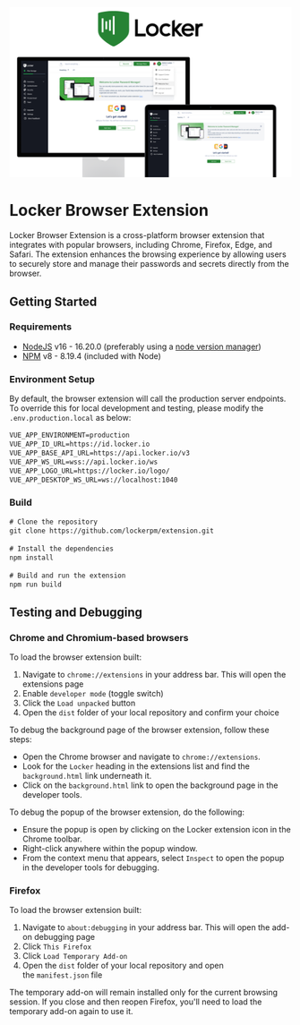 ![Locker Password Manager](https://raw.githubusercontent.com/lockerpm/.github/main/images/locker3.png)

# Locker Browser Extension

Locker Browser Extension is a cross-platform browser extension that integrates with popular browsers, including Chrome, Firefox, Edge, and Safari. The extension enhances the browsing experience by allowing users to securely store and manage their passwords and secrets directly from the browser.

## Getting Started

### Requirements
- [NodeJS](https://nodejs.org/) v16 - 16.20.0 (preferably using a [node version manager](https://docs.npmjs.com/downloading-and-installing-node-js-and-npm))
- [NPM](https://www.npmjs.com/) v8 - 8.19.4 (included with Node)


### Environment Setup

By default, the browser extension will call the production server endpoints. To override this for local development and testing, please modify the `.env.production.local` as below:


```
VUE_APP_ENVIRONMENT=production
VUE_APP_ID_URL=https://id.locker.io
VUE_APP_BASE_API_URL=https://api.locker.io/v3
VUE_APP_WS_URL=wss://api.locker.io/ws
VUE_APP_LOGO_URL=https://locker.io/logo/
VUE_APP_DESKTOP_WS_URL=ws://localhost:1040
```

### Build


```shell
# Clone the repository
git clone https://github.com/lockerpm/extension.git

# Install the dependencies
npm install

# Build and run the extension
npm run build
```



## Testing and Debugging

### Chrome and Chromium-based browsers

To load the browser extension built:

1. Navigate to `chrome://extensions` in your address bar. This will open the extensions page
2. Enable `developer mode` (toggle switch)
3. Click the `Load unpacked` button
4. Open the `dist` folder of your local repository and confirm your choice

To debug the background page of the browser extension, follow these steps:

- Open the Chrome browser and navigate to `chrome://extensions`.
- Look for the `Locker` heading in the extensions list and find the `background.html` link underneath it.
- Click on the `background.html` link to open the background page in the developer tools.

To debug the popup of the browser extension, do the following:

- Ensure the popup is open by clicking on the Locker extension icon in the Chrome toolbar.
- Right-click anywhere within the popup window.
- From the context menu that appears, select `Inspect` to open the popup in the developer tools for debugging.



### Firefox

To load the browser extension built:

1. Navigate to `about:debugging` in your address bar. This will open the add-on debugging page
2. Click `This Firefox`
3. Click `Load Temporary Add-on`
4. Open the `dist` folder of your local repository and open the `manifest.json` file


The temporary add-on will remain installed only for the current browsing session. If you close and then reopen Firefox, you'll need to load the temporary add-on again to use it.
